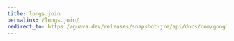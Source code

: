 ```yaml
---
title: longs.join
permalink: /longs.join/
redirect_to: https://guava.dev/releases/snapshot-jre/api/docs/com/google/common/primitives/Longs.html#join-java.lang.String-long...-
---
```

